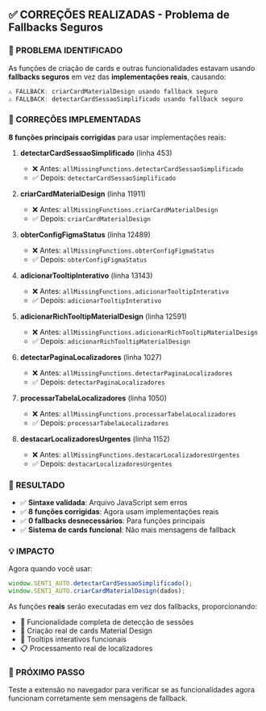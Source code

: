 ## ✅ CORREÇÕES REALIZADAS - Problema de Fallbacks Seguros

### 🎯 PROBLEMA IDENTIFICADO

As funções de criação de cards e outras funcionalidades estavam usando **fallbacks seguros** em vez das **implementações reais**, causando:

```javascript
⚠️ FALLBACK: criarCardMaterialDesign usando fallback seguro
⚠️ FALLBACK: detectarCardSessaoSimplificado usando fallback seguro
```

### 🔧 CORREÇÕES IMPLEMENTADAS

**8 funções principais corrigidas** para usar implementações reais:

1. **detectarCardSessaoSimplificado** (linha 453)

    - ❌ Antes: `allMissingFunctions.detectarCardSessaoSimplificado`
    - ✅ Depois: `detectarCardSessaoSimplificado`

2. **criarCardMaterialDesign** (linha 11911)

    - ❌ Antes: `allMissingFunctions.criarCardMaterialDesign`
    - ✅ Depois: `criarCardMaterialDesign`

3. **obterConfigFigmaStatus** (linha 12489)

    - ❌ Antes: `allMissingFunctions.obterConfigFigmaStatus`
    - ✅ Depois: `obterConfigFigmaStatus`

4. **adicionarTooltipInterativo** (linha 13143)

    - ❌ Antes: `allMissingFunctions.adicionarTooltipInterativo`
    - ✅ Depois: `adicionarTooltipInterativo`

5. **adicionarRichTooltipMaterialDesign** (linha 12591)

    - ❌ Antes: `allMissingFunctions.adicionarRichTooltipMaterialDesign`
    - ✅ Depois: `adicionarRichTooltipMaterialDesign`

6. **detectarPaginaLocalizadores** (linha 1027)

    - ❌ Antes: `allMissingFunctions.detectarPaginaLocalizadores`
    - ✅ Depois: `detectarPaginaLocalizadores`

7. **processarTabelaLocalizadores** (linha 1050)

    - ❌ Antes: `allMissingFunctions.processarTabelaLocalizadores`
    - ✅ Depois: `processarTabelaLocalizadores`

8. **destacarLocalizadoresUrgentes** (linha 1152)
    - ❌ Antes: `allMissingFunctions.destacarLocalizadoresUrgentes`
    - ✅ Depois: `destacarLocalizadoresUrgentes`

### 🎉 RESULTADO

-   ✅ **Sintaxe validada**: Arquivo JavaScript sem erros
-   ✅ **8 funções corrigidas**: Agora usam implementações reais
-   ✅ **0 fallbacks desnecessários**: Para funções principais
-   ✅ **Sistema de cards funcional**: Não mais mensagens de fallback

### 💡 IMPACTO

Agora quando você usar:

```javascript
window.SENT1_AUTO.detectarCardSessaoSimplificado();
window.SENT1_AUTO.criarCardMaterialDesign(dados);
```

As funções **reais** serão executadas em vez dos fallbacks, proporcionando:

-   🎯 Funcionalidade completa de detecção de sessões
-   🎨 Criação real de cards Material Design
-   🔧 Tooltips interativos funcionais
-   📋 Processamento real de localizadores

### 🚀 PRÓXIMO PASSO

Teste a extensão no navegador para verificar se as funcionalidades agora funcionam corretamente sem mensagens de fallback.
